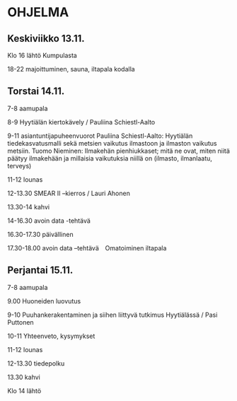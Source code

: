 # OHJELMA

## Keskiviikko 13.11.

Klo 16 lähtö Kumpulasta

18-22 majoittuminen, sauna, iltapala kodalla ​


## Torstai 14.11.

7-8 aamupala

8-9 Hyytiälän kiertokävely / Pauliina Schiestl-Aalto

9-11 asiantuntijapuheenvuorot
Pauliina Schiestl-Aalto: Hyytiälän tiedekasvatusmalli sekä metsien vaikutus ilmastoon ja ilmaston vaikutus metsiin.
Tuomo Nieminen: Ilmakehän pienhiukkaset; mitä ne ovat, miten niitä päätyy ilmakehään ja millaisia vaikutuksia niillä on (ilmasto, ilmanlaatu, terveys) 

11-12 lounas

12-13.30 SMEAR II –kierros / Lauri Ahonen

13.30-14 kahvi

14-16.30 avoin data -tehtävä

16.30-17.30 päivällinen

17.30-18.00 avoin data –tehtävä  
​
Omatoiminen iltapala


## Perjantai 15.11.

7-8 aamupala

9.00 Huoneiden luovutus

9-10 Puuhankerakentaminen ja siihen liittyvä tutkimus Hyytiälässä / Pasi Puttonen

10-11 Yhteenveto, kysymykset

11-12 lounas

12-13.30 tiedepolku

13.30 kahvi

Klo 14 lähtö  

